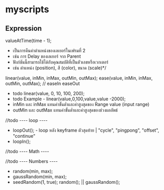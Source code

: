 # myscripts

## Expression

valueAtTime(time - 1);

- เป็นการคืนค่าตำแหน่งของเลเยอร์ในเฟรมที่ 2
- เช่น การ Delay ของเลเยอร์ จาก Parent
- ฟังก์ชันนี้สามารถใช้ได้กับคุณสมบัติที่เป็นตัวเลขหรือเวกเตอร์
- เช่น ตำแหน่ง (position), สี (color), ขนาด (scale)\*/

linear(value, inMin, inMax, outMin, outMax);
ease(value, inMin, inMax, outMin, outMax); // easeIn easeOut

- todo linear(value, 0, 10, 100, 200);
- todo Example - linear(value,0,100,value,value -2000);
- inMin และ inMax แทนค่าขั้นต่ำและค่าสูงสุดของ Range value (input range)
- outMin และ outMax แทนค่าขั้นต่ำและค่าสูงสุดของช่วงผลลัพธ์

//todo ---- loop ----

- loopOut(); - loop หลัง keyframe ตัวสุดท้าย | "cycle", "pingpong", "offset", "continue"
- loopIn();

//todo ---- Math ----

//todo ---- Numbers ----

- random(min, max);
- gaussRandom(min, max);
- seedRandom(1, true); random(); || gaussRandom();
